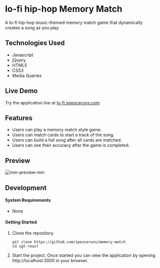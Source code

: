 # lo-fi hip-hop Memory Match

A lo-fi hip-hop music-themed memory match game that dynamically creates a song as you play.

## Technologies Used

- Javascript
- jQuery
- HTML5
- CSS3
- Media Queries

## Live Demo

Try the application live at [lo-fi.spenceruns.com](https://lo-fi.spenceruns.com)

## Features

- Users can play a memory match style game.
- Users can match cards to start a track of the song.
- Users can build a full song after all cards are matched.
- Users can see their accuracy after the game is completed.

## Preview

![mm-preview-min](https://user-images.githubusercontent.com/51275230/73703445-b7c5dd00-46a4-11ea-999b-bdd6d3e98422.gif)

## Development

#### System Requirements

- None

#### Getting Started

1. Clone the repository.

    ```shell
    git clone https://github.com/spenceruns/memory-match
    cd sgt-react
    ```
1. Start the project. Once started you can view the application by opening http://localhost:3000 in your browser.
